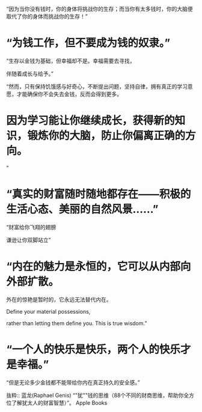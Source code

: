 “因为当你没有钱时，你的身体将挑战你的生存；而当你有太多钱时，你的大脑便取代了你的身体而挑战你的生存！”

# “为钱工作，但不要成为钱的奴隶。”

“生存以金钱为基础，但幸福却不是。幸福需要去寻找，

伴随着成长与给予。”

“然而，只有保持饥饿感与好奇心，不断提出问题，坚持自律，拥有真正的学习意愿，才能确保你不会失去金钱，反而会得到更多。

# 因为学习能让你继续成长，获得新的知识，锻炼你的大脑，防止你偏离正确的方向。

”

# “真实的财富随时随地都存在——积极的生活心态、美丽的自然风景……”

“财富给你飞翔的翅膀

谦逊让你双脚站立”

# “内在的魅力是永恒的，它可以从内部向外部扩散。

外在的惊艳是暂时的，它永远无法替代内在。

Define your material possessions,

rather than letting them define you. This is true wisdom.”

# “一个人的快乐是快乐，两个人的快乐才是幸福。”

“但是无论多少金钱都不能带给你内在真正持久的安全感。”

抜粋:: 蓝龙(Raphael Genis)  “"犹""钱的思维（88个不同的财商思维，帮助你全方位了解犹太人的财富智慧）”。 Apple Books  
